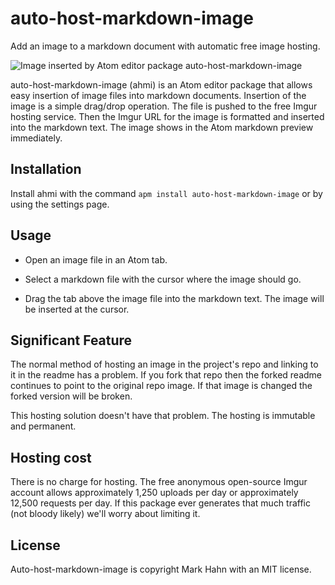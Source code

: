 auto-host-markdown-image
========================

Add an image to a markdown document with automatic free image hosting.


![Image inserted by Atom editor package auto-host-markdown-image](http://i.imgur.com/evcg2sm.gif?delhash=RszWz9FmliOt4SM)


auto-host-markdown-image (ahmi) is an Atom editor package that allows easy insertion of image files into markdown documents. Insertion of the image is a simple drag/drop operation. The file is pushed to the free Imgur hosting service.  Then the Imgur URL for the image is formatted and inserted into the markdown text.  The image shows in the Atom markdown preview immediately.

## Installation

Install ahmi with the command `apm install auto-host-markdown-image` or by using the settings page.

## Usage

- Open an image file in an Atom tab.

- Select a markdown file with the cursor where the image should go.

- Drag the tab above the image file into the markdown text.  The image will be inserted at the cursor.

## Significant Feature

The normal method of hosting an image in the project's repo and linking to it in the readme has a problem.  If you fork that repo then the forked readme continues to point to the original repo image.  If that image is changed the forked version will be broken.

This hosting solution doesn't have that problem.  The hosting is immutable and permanent. 

## Hosting cost

There is no charge for hosting. The free anonymous open-source Imgur account  allows approximately 1,250 uploads per day or approximately 12,500 requests per day.  If this package ever generates that much traffic (not bloody likely) we'll worry about limiting it.

## License

Auto-host-markdown-image is copyright Mark Hahn with an MIT license.

